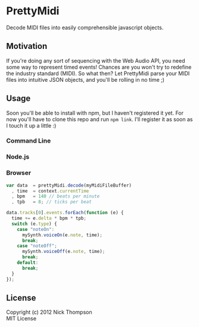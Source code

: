 # PrettyMidi

Decode MIDI files into easily comprehensible javascript objects.

## Motivation
If you're doing any sort of sequencing with the Web Audio API, you need some way
to represent timed events! Chances are you won't try to redefine the industry
standard (MIDI). So what then? Let PrettyMidi parse your MIDI files into 
intuitive JSON objects, and you'll be rolling in no time ;)

## Usage
Soon you'll be able to install with npm, but I haven't registered it yet.
For now you'll have to clone this repo and run `npm link`. I'll register it
as soon as I touch it up a little :)

### Command Line

### Node.js

### Browser

```javascript
var data  = prettyMidi.decode(myMidiFileBuffer)
  , time  = context.currentTime
  , bpm   = 140 // beats per minute
  , tpb   = 8; // ticks per beat

data.tracks[0].events.forEach(function (e) {
  time += e.delta * bpm * tpb;
  switch (e.type) {
    case "noteOn":
      mySynth.voiceOn(e.note, time);
      break;
    case "noteOff";
      mySynth.voiceOff(e.note, time);
      break;
    default:
      break;
  }
});
```

## License
Copyright (c) 2012 Nick Thompson  
MIT License
